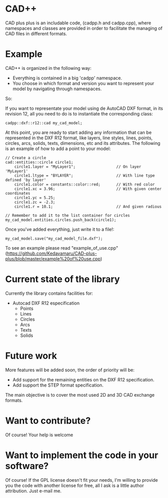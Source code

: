 # CAD++
CAD plus plus is an includable code, (cadpp.h and cadpp.cpp), where namespaces and classes are provided in order to facilitate the managing of CAD files in different formats.

# Example
CAD++ is organized in the following way:
- Everything is contained in a big 'cadpp' namespace.
- You choose in which format and version you want to represent your model by navigating through namespaces.

So:

If you want to representate your model using de AutoCAD DXF format, in its revision 12, all you need to do is to instantiate the corresponding class:

    cadpp::dxf::r12::cad my_cad_model;

At this point, you are ready to start adding any information that can be represented in the DXF R12 format, like layers, line styles, lines, points, circles, arcs, solids, texts, dimensions, etc and its attributes. The following is an example of how to add a point to your model:

    // Create a circle
	cad::entities::circle circle1;
		circle1.layer = "MyLayer1";                  // On layer 'MyLayer1'
		circle1.ltype = "BYLAYER";                   // With line type defined 'by layer'
		circle1.color = constants::color::red;       // With red color
		circle1.xc = 3.96;                           // With given center coordinates
		circle1.yc = 5.25;
		circle1.zc = -2.3;
		circle1.r = 10.1;                            // And given radious

    // Remember to add it to the list container for circles
	my_cad_model.entities.circles.push_back(circle1);

Once you've added everything, just write it to a file!:

    my_cad_model.save("my_cad_model_file.dxf");
    
To see an example please read "example_of_use.cpp" (https://github.com/Kedavamaru/CAD-plus-plus/blob/master/example%20of%20use.cpp)

# Current state of the library
Currently the library contains facilities for:
- Autocad DXF R12 especification
  - Points
  - Lines
  - Circles
  - Arcs
  - Texts
  - Solids
  
# Future work
More features will be added soon, the order of priority will be:
   - Add support for the remaining entities on the DXF R12 specification.
   - Add support the STEP format specification.
   
The main objective is to cover the most used 2D and 3D CAD exchange formats.

# Want to contribute?
Of course! Your help is welcome

# Want to implement the code in your software?
Of course! If the GPL license doesn't fit your needs, I'm willing to provide you the code with another license for free, all I ask is a little author attribution. Just e-mail me.
